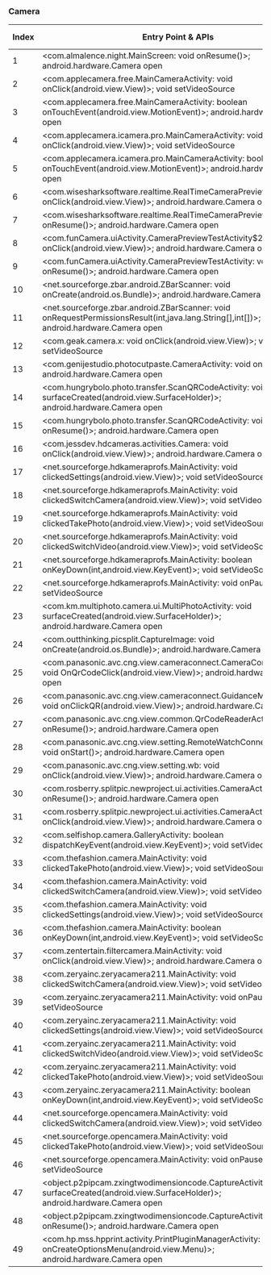 ### Camera
| Index | Entry Point & APIs | Screen shot | Resource id | Label |
| ------------- | ------------- | ------------- |-------------|-------------|
| 1 | <com.almalence.night.MainScreen: void onResume()>; android.hardware.Camera open | ![](D:\COSMOS\output\py\Play_win8\Photography\com.almalence.night\com.almalence.night.MainScreen.png) |  | T |
| 2 | <com.applecamera.free.MainCameraActivity: void onClick(android.view.View)>; void setVideoSource | ![](D:\COSMOS\output\py\Play_win8\Photography\com.applecamera.free\com.applecamera.free.MainCameraActivity.png) |  | T |
| 3 | <com.applecamera.free.MainCameraActivity: boolean onTouchEvent(android.view.MotionEvent)>; android.hardware.Camera open | ![](D:\COSMOS\output\py\Play_win8\Photography\com.applecamera.free\com.applecamera.free.MainCameraActivity.png) |  | T |
| 4 | <com.applecamera.icamera.pro.MainCameraActivity: void onClick(android.view.View)>; void setVideoSource | ![](D:\COSMOS\output\py\Play_win8\Photography\com.applecamera.icamera.pro\com.applecamera.icamera.pro.MainCameraActivity.png) |  | T |
| 5 | <com.applecamera.icamera.pro.MainCameraActivity: boolean onTouchEvent(android.view.MotionEvent)>; android.hardware.Camera open | ![](D:\COSMOS\output\py\Play_win8\Photography\com.applecamera.icamera.pro\com.applecamera.icamera.pro.MainCameraActivity.png) |  | T |
| 6 | <com.wisesharksoftware.realtime.RealTimeCameraPreview: void onClick(android.view.View)>; android.hardware.Camera open | ![](D:\COSMOS\output\py\Play_win8\Photography\com.best.photo.app.womanhairchanger\com.wisesharksoftware.realtime.RealTimeCameraPreview.png) |  | T |
| 7 | <com.wisesharksoftware.realtime.RealTimeCameraPreview: void onResume()>; android.hardware.Camera open | ![](D:\COSMOS\output\py\Play_win8\Photography\com.best.photo.app.womanhairchanger\com.wisesharksoftware.realtime.RealTimeCameraPreview.png) |  | T |
| 8 | <com.funCamera.uiActivity.CameraPreviewTestActivity$2: void onClick(android.view.View)>; android.hardware.Camera open | ![](D:\COSMOS\output\py\Play_win8\Photography\com.csmart.instaface\com.funCamera.uiActivity.CameraPreviewTestActivity.png) |  | T |
| 9 | <com.funCamera.uiActivity.CameraPreviewTestActivity: void onResume()>; android.hardware.Camera open | ![](D:\COSMOS\output\py\Play_win8\Photography\com.csmart.instaface\com.funCamera.uiActivity.CameraPreviewTestActivity.png) |  | T |
| 10 | <net.sourceforge.zbar.android.ZBarScanner: void onCreate(android.os.Bundle)>; android.hardware.Camera open | ![](D:\COSMOS\output\py\Play_win8\Photography\com.rlapps.emoji.camera.sticker.maker\net.sourceforge.zbar.android.ZBarScanner.png) |  | |
| 11 | <net.sourceforge.zbar.android.ZBarScanner: void onRequestPermissionsResult(int,java.lang.String[],int[])>; android.hardware.Camera open | ![](D:\COSMOS\output\py\Play_win8\Photography\com.frames.loveframes\net.sourceforge.zbar.android.ZBarScanner.png) |  | |
| 12 | <com.geak.camera.x: void onClick(android.view.View)>; void setVideoSource | ![](D:\COSMOS\output\py\Play_win8\Photography\com.geak.camera\com.geak.camera.MainActivity.png) |  | T |
| 13 | <com.genijestudio.photocutpaste.CameraActivity: void onResume()>; android.hardware.Camera open | ![](D:\COSMOS\output\py\Play_win8\Photography\com.genijestudio.photocutpaste\com.genijestudio.photocutpaste.CameraActivity.png) |  | T |
| 14 | <com.hungrybolo.photo.transfer.ScanQRCodeActivity: void surfaceCreated(android.view.SurfaceHolder)>; android.hardware.Camera open | ![](D:\COSMOS\output\py\Play_win8\Photography\com.hungrybolo.photo.transfer\com.hungrybolo.photo.transfer.ScanQRCodeActivity.png) |  | T |
| 15 | <com.hungrybolo.photo.transfer.ScanQRCodeActivity: void onResume()>; android.hardware.Camera open | ![](D:\COSMOS\output\py\Play_win8\Photography\com.hungrybolo.photo.transfer\com.hungrybolo.photo.transfer.ScanQRCodeActivity.png) |  | T |
| 16 | <com.jessdev.hdcameras.activities.Camera: void onClick(android.view.View)>; android.hardware.Camera open | ![](D:\COSMOS\output\py\Play_win8\Photography\com.jessdev.hdcameras\com.jessdev.hdcameras.activities.Camera.png) |  | T |
| 17 | <net.sourceforge.hdkameraprofs.MainActivity: void clickedSettings(android.view.View)>; void setVideoSource | ![](D:\COSMOS\output\py\Play_win8\Photography\com.karaerapps.hdkameraprofs\net.sourceforge.hdkameraprofs.MainActivity.png) |  | T |
| 18 | <net.sourceforge.hdkameraprofs.MainActivity: void clickedSwitchCamera(android.view.View)>; void setVideoSource | ![](D:\COSMOS\output\py\Play_win8\Photography\com.karaerapps.hdkameraprofs\net.sourceforge.hdkameraprofs.MainActivity.png) |  | T |
| 19 | <net.sourceforge.hdkameraprofs.MainActivity: void clickedTakePhoto(android.view.View)>; void setVideoSource | ![](D:\COSMOS\output\py\Play_win8\Photography\com.karaerapps.hdkameraprofs\net.sourceforge.hdkameraprofs.MainActivity.png) |  | T |
| 20 | <net.sourceforge.hdkameraprofs.MainActivity: void clickedSwitchVideo(android.view.View)>; void setVideoSource | ![](D:\COSMOS\output\py\Play_win8\Photography\com.karaerapps.hdkameraprofs\net.sourceforge.hdkameraprofs.MainActivity.png) |  | T |
| 21 | <net.sourceforge.hdkameraprofs.MainActivity: boolean onKeyDown(int,android.view.KeyEvent)>; void setVideoSource | ![](D:\COSMOS\output\py\Play_win8\Photography\com.karaerapps.hdkameraprofs\net.sourceforge.hdkameraprofs.MainActivity.png) |  | T|
| 22 | <net.sourceforge.hdkameraprofs.MainActivity: void onPause()>; void setVideoSource | ![](D:\COSMOS\output\py\Play_win8\Photography\com.karaerapps.hdkameraprofs\net.sourceforge.hdkameraprofs.MainActivity.png) |  | T |
| 23 | <com.km.multiphoto.camera.ui.MultiPhotoActivity: void surfaceCreated(android.view.SurfaceHolder)>; android.hardware.Camera open | ![](D:\COSMOS\output\py\Play_win8\Photography\com.km.multiphoto.camera\com.km.multiphoto.camera.ui.MultiPhotoActivity.png) |  | T |
| 24 | <com.outthinking.picsplit.CaptureImage: void onCreate(android.os.Bundle)>; android.hardware.Camera open | ![](D:\COSMOS\output\py\Play_win8\Photography\com.outthinking.picsplit\com.outthinking.picsplit.CaptureImage.png) |  | T |
| 25 | <com.panasonic.avc.cng.view.cameraconnect.CameraConnectActivity: void OnQrCodeClick(android.view.View)>; android.hardware.Camera open | ![](D:\COSMOS\output\py\Play_win8\Photography\com.panasonic.avc.cng.imageapp\com.panasonic.avc.cng.view.cameraconnect.CameraConnectActivity.png) |  | T |
| 26 | <com.panasonic.avc.cng.view.cameraconnect.GuidanceMenuActivity: void onClickQR(android.view.View)>; android.hardware.Camera open | ![](D:\COSMOS\output\py\Play_win8\Photography\com.panasonic.avc.cng.imageapp\com.panasonic.avc.cng.view.cameraconnect.GuidanceMenuActivity.png) |  | T |
| 27 | <com.panasonic.avc.cng.view.common.QrCodeReaderActivity: void onResume()>; android.hardware.Camera open | ![](D:\COSMOS\output\py\Play_win8\Photography\com.panasonic.avc.cng.imageapp\com.panasonic.avc.cng.view.common.QrCodeReaderActivity.png) |  | T |
| 28 | <com.panasonic.avc.cng.view.setting.RemoteWatchConnectActivity: void onStart()>; android.hardware.Camera open | ![](D:\COSMOS\output\py\Play_win8\Photography\com.panasonic.avc.cng.imageapp\com.panasonic.avc.cng.view.setting.RemoteWatchConnectActivity.png) |  | |
| 29 | <com.panasonic.avc.cng.view.setting.wb: void onClick(android.view.View)>; android.hardware.Camera open | ![](D:\COSMOS\output\py\Play_win8\Photography\com.panasonic.avc.cng.imageapp\com.panasonic.avc.cng.view.setting.RemoteWatchConnectActivity.png) |  | |
| 30 | <com.rosberry.splitpic.newproject.ui.activities.CameraActivity: void onResume()>; android.hardware.Camera open | ![](D:\COSMOS\output\py\Play_win8\Photography\com.rosberry.splitpic.newproject\com.rosberry.splitpic.newproject.ui.activities.CameraActivity.png) |  | T |
| 31 | <com.rosberry.splitpic.newproject.ui.activities.CameraActivity$9: void onClick(android.view.View)>; android.hardware.Camera open | ![](D:\COSMOS\output\py\Play_win8\Photography\com.rosberry.splitpic.newproject\com.rosberry.splitpic.newproject.ui.activities.CameraActivity.png) |  | T |
| 32 | <com.selfishop.camera.GalleryActivity: boolean dispatchKeyEvent(android.view.KeyEvent)>; void setVideoSource | ![](D:\COSMOS\output\py\Play_win8\Photography\com.selfishop.camera\com.selfishop.camera.GalleryActivity.png) |  | T |
| 33 | <com.thefashion.camera.MainActivity: void clickedTakePhoto(android.view.View)>; void setVideoSource | ![](D:\COSMOS\output\py\Play_win8\Photography\com.thefashion.ultrahd\com.thefashion.camera.MainActivity.png) |  | T |
| 34 | <com.thefashion.camera.MainActivity: void clickedSwitchCamera(android.view.View)>; void setVideoSource | ![](D:\COSMOS\output\py\Play_win8\Photography\com.thefashion.ultrahd\com.thefashion.camera.MainActivity.png) |  | T |
| 35 | <com.thefashion.camera.MainActivity: void clickedSettings(android.view.View)>; void setVideoSource | ![](D:\COSMOS\output\py\Play_win8\Photography\com.thefashion.ultrahd\com.thefashion.camera.MainActivity.png) |  | T |
| 36 | <com.thefashion.camera.MainActivity: boolean onKeyDown(int,android.view.KeyEvent)>; void setVideoSource | ![](D:\COSMOS\output\py\Play_win8\Photography\com.thefashion.ultrahd\com.thefashion.camera.MainActivity.png) |  | T |
| 37 | <com.zentertain.filtercamera.MainActivity: void onClick(android.view.View)>; android.hardware.Camera open | ![](D:\COSMOS\output\py\Play_win8\Photography\com.zentertain.filtercamera\com.zentertain.filtercamera.MainActivity.png) |  | T |
| 38 | <com.zeryainc.zeryacamera211.MainActivity: void clickedSwitchCamera(android.view.View)>; void setVideoSource | ![](D:\COSMOS\output\py\Play_win8\Photography\com.zeryainc.zeryacamera211\com.zeryainc.zeryacamera211.MainActivity.png) |  | T |
| 39 | <com.zeryainc.zeryacamera211.MainActivity: void onPause()>; void setVideoSource | ![](D:\COSMOS\output\py\Play_win8\Photography\com.zeryainc.zeryacamera211\com.zeryainc.zeryacamera211.MainActivity.png) |  | T |
| 40 | <com.zeryainc.zeryacamera211.MainActivity: void clickedSettings(android.view.View)>; void setVideoSource | ![](D:\COSMOS\output\py\Play_win8\Photography\com.zeryainc.zeryacamera211\com.zeryainc.zeryacamera211.MainActivity.png) |  | T |
| 41 | <com.zeryainc.zeryacamera211.MainActivity: void clickedSwitchVideo(android.view.View)>; void setVideoSource | ![](D:\COSMOS\output\py\Play_win8\Photography\com.zeryainc.zeryacamera211\com.zeryainc.zeryacamera211.MainActivity.png) |  | T |
| 42 | <com.zeryainc.zeryacamera211.MainActivity: void clickedTakePhoto(android.view.View)>; void setVideoSource | ![](D:\COSMOS\output\py\Play_win8\Photography\com.zeryainc.zeryacamera211\com.zeryainc.zeryacamera211.MainActivity.png) |  | T |
| 43 | <com.zeryainc.zeryacamera211.MainActivity: boolean onKeyDown(int,android.view.KeyEvent)>; void setVideoSource | ![](D:\COSMOS\output\py\Play_win8\Photography\com.zeryainc.zeryacamera211\com.zeryainc.zeryacamera211.MainActivity.png) |  | T|
| 44 | <net.sourceforge.opencamera.MainActivity: void clickedSwitchCamera(android.view.View)>; void setVideoSource | ![](D:\COSMOS\output\py\Play_win8\Photography\net.sourceforge.opencamera\net.sourceforge.opencamera.MainActivity.png) |  | T |
| 45 | <net.sourceforge.opencamera.MainActivity: void clickedTakePhoto(android.view.View)>; void setVideoSource | ![](D:\COSMOS\output\py\Play_win8\Photography\net.sourceforge.opencamera\net.sourceforge.opencamera.MainActivity.png) |  | T |
| 46 | <net.sourceforge.opencamera.MainActivity: void onPause()>; void setVideoSource | ![](D:\COSMOS\output\py\Play_win8\Photography\net.sourceforge.opencamera\net.sourceforge.opencamera.MainActivity.png) |  | T |
| 47 | <object.p2pipcam.zxingtwodimensioncode.CaptureActivity: void surfaceCreated(android.view.SurfaceHolder)>; android.hardware.Camera open | ![](D:\COSMOS\output\py\Play_win8\Photography\object.easyview.drone\object.p2pipcam.zxingtwodimensioncode.CaptureActivity.png) | T | |
| 48 | <object.p2pipcam.zxingtwodimensioncode.CaptureActivity: void onResume()>; android.hardware.Camera open | ![](D:\COSMOS\output\py\Play_win8\Photography\object.easyview.drone\object.p2pipcam.zxingtwodimensioncode.CaptureActivity.png) | T | |
| 49 | <com.hp.mss.hpprint.activity.PrintPluginManagerActivity: boolean onCreateOptionsMenu(android.view.Menu)>; android.hardware.Camera open | ![](D:\COSMOS\output\py\Play_win8\Photography\slide.camZoomFree\com.hp.mss.hpprint.activity.PrintPluginManagerActivity.png) |  |F |
